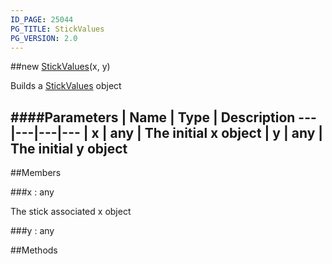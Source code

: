 ```yaml
---
ID_PAGE: 25044
PG_TITLE: StickValues
PG_VERSION: 2.0
---
```

##new [StickValues](/classes/StickValues)(x, y)



Builds a [StickValues](/classes/StickValues) object




####Parameters
 | Name | Type | Description
---|---|---|---
 | x | any | The initial x object
 | y | any | The initial y object
---

##Members

###x : any




The stick associated x object



###y : any




##Methods
